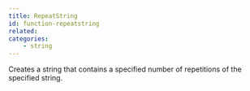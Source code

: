 ```yaml
---
title: RepeatString
id: function-repeatstring
related:
categories:
    - string
---
```


Creates a string that contains a specified number of
repetitions of the specified string.
